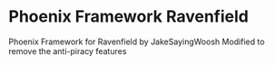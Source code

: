 # Phoenix Framework Ravenfield
Phoenix Framework for Ravenfield by JakeSayingWoosh
Modified to remove the anti-piracy features
